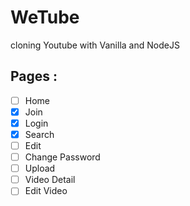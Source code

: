 # WeTube

cloning Youtube with Vanilla and NodeJS

## Pages :

- [ ] Home
- [x] Join
- [x] Login
- [x] Search
- [ ] Edit
- [ ] Change Password
- [ ] Upload
- [ ] Video Detail
- [ ] Edit Video
